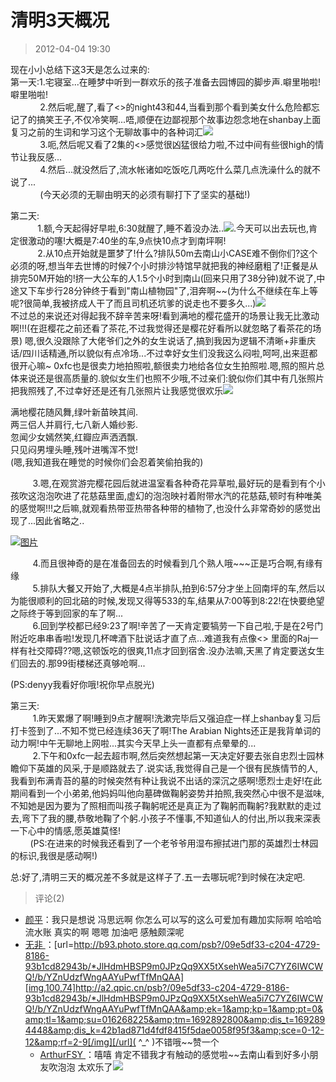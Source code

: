 # 清明3天概况
> 2012-04-04 19:30


现在小小总结下这3天是怎么过来的:  
第一天:1.宅寝室...在睡梦中听到一群欢乐的孩子准备去园博园的脚步声.噼里啪啦!噼里啪啦!  
            2.然后呢,醒了,看了<<The Arabian Nights>>的night43和44,当看到那个看到美女什么危险都忘记了的搞笑王子,不仅冷笑啊...唔,顺便在边鄙视那个故事边怨念地在shanbay上面复习之前的生词和学习这个无聊故事中的各种词汇[![](https://pan.4a1801.life/d/Onedrive-4A1801/%E4%B8%AA%E4%BA%BA%E5%BB%BA%E7%AB%99/assets/Qzone/Blogs/images/0957DB91)](https://pan.4a1801.life/d/Onedrive-4A1801/%E4%B8%AA%E4%BA%BA%E5%BB%BA%E7%AB%99/assets/Qzone/Blogs/images/0957DB91)  
            3.呃,然后呢又看了2集的<<Game of Thrones>>感觉很凶猛很给力啦,不过中间有些很high的情节让我反感...  
            4.然后...就没然后了,流水帐诸如吃饭吃几两吃什么菜几点洗澡什么的就不说了...  
            (今天必须的无聊由明天的必须有聊打下了坚实的基础!)  
  
第二天:  
           1.额,今天起得好早啦,6:30就醒了,睡不着没办法..[![](https://pan.4a1801.life/d/Onedrive-4A1801/%E4%B8%AA%E4%BA%BA%E5%BB%BA%E7%AB%99/assets/Qzone/Blogs/images/29E919C2)](https://pan.4a1801.life/d/Onedrive-4A1801/%E4%B8%AA%E4%BA%BA%E5%BB%BA%E7%AB%99/assets/Qzone/Blogs/images/29E919C2).今天可以出去玩也,肯定很激动的噻!大概是7:40坐的车,9点快10点才到南坪啊!  
           2.从10点开始就是噩梦了!什么?排队50m去南山小CASE难不倒你们?这个必须的呀,想当年去世博的时候7个小时排沙特馆早就把我的神经磨粗了!正餐是从排完50M开始的!挤一大公车的人1.5个小时到南山(回来只用了38分钟)就不说了,中途又下车步行28分钟终于看到"南山植物园"了,泪奔啊\~~(为什么不继续在车上等呢?很简单,我被挤成人干了而且司机还坑爹的说走也不要多久...)[![](https://pan.4a1801.life/d/Onedrive-4A1801/%E4%B8%AA%E4%BA%BA%E5%BB%BA%E7%AB%99/assets/Qzone/Blogs/images/69981CF2)](https://pan.4a1801.life/d/Onedrive-4A1801/%E4%B8%AA%E4%BA%BA%E5%BB%BA%E7%AB%99/assets/Qzone/Blogs/images/69981CF2)  
不过总的来说还对得起我不辞辛苦来呀!看到满地的樱花盛开的场景让我无比激动啊!!!(在逛樱花之前还看了茶花,不过我觉得还是樱花好看所以就忽略了看茶花的场景) 嗯,很久没跟除了大佬爷们之外的女生说话了,搞到我因为逻辑不清晰+非重庆话/四川话精通,所以貌似有点冷场...不过幸好女生们没我这么闷啦,呵呵,出来逛都很开心嘛~ 0xfc也是很卖力地拍照啦,额很卖力地给各位女生拍照啦.嗯,照的照片总体来说还是很高质量的.貌似女生们也照不少哦,不过亲们:貌似你们其中有几张照片把我照残了,不过幸好还是还有几张照片让我感觉很欢乐[![](https://pan.4a1801.life/d/Onedrive-4A1801/%E4%B8%AA%E4%BA%BA%E5%BB%BA%E7%AB%99/assets/Qzone/Blogs/images/CF33CF0A)](https://pan.4a1801.life/d/Onedrive-4A1801/%E4%B8%AA%E4%BA%BA%E5%BB%BA%E7%AB%99/assets/Qzone/Blogs/images/CF33CF0A)  
  

满地樱花随风舞,绿叶新苗映其间.  
两三侣人并肩行,七八新人婚纱影.  
忽闻少女嫣然笑,红瓣应声洒洒飘.  
只见闷男埋头睡,残叶进嘴浑不觉!  
(嗯,我知道我在睡觉的时候你们会忍着笑偷拍我的)  

  
         3.嗯,在观赏游完樱花园后就进温室看各种奇花异草啦,最好玩的是看到有个小孩吹这泡泡吹进了花慈菇里面,虚幻的泡泡映衬着附带水汽的花慈菇,顿时有种唯美的感觉啊!!!之后嘛,就观看热带亚热带各种带的植物了,也没什么非常奇妙的感觉出现了...因此省略之..  

[![图片](https://pan.4a1801.life/d/Onedrive-4A1801/%E4%B8%AA%E4%BA%BA%E5%BB%BA%E7%AB%99/assets/Qzone/Blogs/images/8EF21F0D.jpeg)](https://pan.4a1801.life/d/Onedrive-4A1801/%E4%B8%AA%E4%BA%BA%E5%BB%BA%E7%AB%99/assets/Qzone/Blogs/images/8EF21F0D.jpeg)

  
         4.而且很神奇的是在准备回去的时候看到几个熟人哦\~~~正是巧合啊,有缘有缘  
         5.排队大餐又开始了,大概是4点半排队,拍到6:57分才坐上回南坪的车,然后以为能很顺利的回北碚的时候,发现又得等533的车,结果从7:00等到8:22!在快要绝望之际终于等到回家的车了啊...  
         6.回到学校都已经9:23了啊!辛苦了一天肯定要犒劳一下自己啦,于是在2号门附近吃串串香啦!发现几杯啤酒下肚说话才直了点...难道我有点像<<The Big Bang Theory>> 里面的Raj一样有社交障碍??嗯,这顿饭吃的很爽,11点才回到宿舍.没办法嘛,天黑了肯定要送女生们回去的.那99街楼梯还真够呛啊...  
  
(PS:denyy我看好你哦!祝你早点脱光![![](https://pan.4a1801.life/d/Onedrive-4A1801/%E4%B8%AA%E4%BA%BA%E5%BB%BA%E7%AB%99/assets/Qzone/Blogs/images/27F1DC8A)](https://pan.4a1801.life/d/Onedrive-4A1801/%E4%B8%AA%E4%BA%BA%E5%BB%BA%E7%AB%99/assets/Qzone/Blogs/images/27F1DC8A))  
  
第三天:  
         1.昨天累爆了啊!睡到9点才醒啊!洗漱完毕后又强迫症一样上shanbay复习后打卡签到了...不知不觉已经连续36天了啊!The Arabian Nights还正是我背单词的动力啊!中午无聊地上网啦...其实今天早上头一直都有点晕晕的...  
         2.下午和0xfc一起去超市啊,然后突然想起第一天决定好要去张自忠烈士园林瞻仰下英雄的风采,于是顺路就去了.说实话,我觉得自己是一个很有民族情节的人,我看到布满青苔的墓的时候突然有种让我说不出话的深沉之感啊!愿烈士走好!在此期间看到一个小弟弟,他妈妈叫他向墓碑做鞠躬姿势并拍照,我突然心中很不是滋味,不知她是因为要为了照相而叫孩子鞠躬呢还是真正为了鞠躬而鞠躬?我默默的走过去,弯下了我的腰,恭敬地鞠了个躬.小孩子不懂事,不知道仙人的付出,所以我来深表一下心中的情感,愿英雄莫怪!  
        (PS:在进来的时候我还看到了一个老爷爷用湿布擦拭进门那的英雄烈士林园的标识,我很是感动啊!)  
  
  
总:好了,清明三天的概况差不多就是这样子了.五一去哪玩呢?到时候在决定吧.
> 评论(2)


* [颜平](https://user.qzone.qq.com/523f808094cf57e2034d2a921e9766c346928de5e874f100)：我只是想说   冯思远啊  你怎么可以写的这么可爱加有趣加实际啊   哈哈哈   流水账  真实的啊  嗯嗯  加油吧   感触颇深呢 
* [无非 ](https://user.qzone.qq.com/624504099)：[url=http://b93.photo.store.qq.com/psb?/09e5df33-c204-4729-8186-93b1cd82943b/*JlHdmHBSP9m0JPzQq9XX5tXsehWea5i7C7YZ6IWCWQ!/b/YZnUdzfWngAAYuPwfTfMnQAA][img,100,74]http://a2.qpic.cn/psb?/09e5df33-c204-4729-8186-93b1cd82943b/*JlHdmHBSP9m0JPzQq9XX5tXsehWea5i7C7YZ6IWCWQ!/b/YZnUdzfWngAAYuPwfTfMnQAA&amp;ek=1&amp;kp=1&amp;pt=0&amp;tl=1&amp;su=016268225&amp;tm=1692892800&amp;dis_t=1692894448&amp;dis_k=42b1ad871d4fdf8415f5dae0058f95f3&amp;sce=0-12-12&amp;rf=2-9[/img][/url]( ^_^ )不错哦\~~赞一个 
	* [ArthurFSY ](https://user.qzone.qq.com/254904240)：嘻嘻  肯定不错我才有触动的感觉啦\~~去南山看到好多小朋友吹泡泡 太欢乐了![](https://pan.4a1801.life/d/Onedrive-4A1801/%E4%B8%AA%E4%BA%BA%E5%BB%BA%E7%AB%99/assets/Qzone/Common/images/e113.gif) 